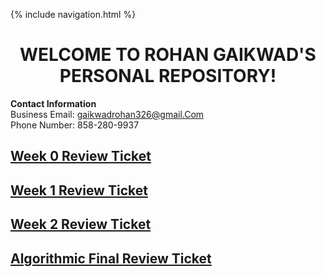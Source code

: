 {% include navigation.html %}
  <h1 align="center">WELCOME TO ROHAN GAIKWAD'S PERSONAL REPOSITORY!</h1>

  **Contact Information**
<br/> Business Email: gaikwadrohan326@gmail.Com
<br/> Phone Number: 858-280-9937
## [Week 0 Review Ticket](https://github.com/RohanG326/trimester3personalrepo/issues/1)
## [Week 1 Review Ticket](https://github.com/RohanG326/trimester3personalrepo/issues/2)
## [Week 2 Review Ticket](https://github.com/RohanG326/trimester3personalrepo/issues/3)
## [Algorithmic Final Review Ticket](https://github.com/RohanG326/trimester3personalrepo/issues/5)
